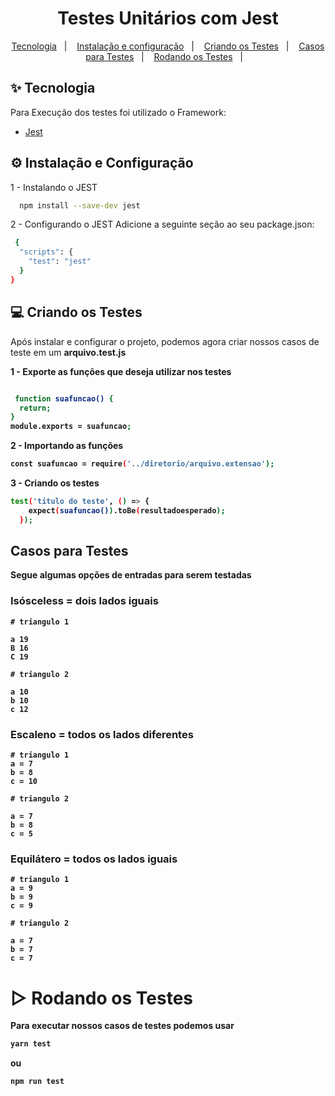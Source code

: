 <h1 align="center"> Testes Unitários com Jest </h1>

<p align="center">
  <a href="#-tecnologia">Tecnologia</a>&nbsp;&nbsp;&nbsp;|&nbsp;&nbsp;&nbsp;
  <a href="#-instalação-e-configuração">Instalação e configuração</a>&nbsp;&nbsp;&nbsp;|&nbsp;&nbsp;&nbsp;
  <a href="#-criando-os-testes">Criando os Testes</a>&nbsp;&nbsp;&nbsp;|&nbsp;&nbsp;&nbsp;
  <a href="#-casos-para-testes">Casos para Testes</a>&nbsp;&nbsp;&nbsp;|&nbsp;&nbsp;&nbsp;
  <a href="#-rodando-os-testes">Rodando os Testes</a>&nbsp;&nbsp;&nbsp;|&nbsp;&nbsp;&nbsp;
</p>



## ✨ Tecnologia

Para Execução dos testes foi utilizado o Framework:

- [Jest](https://jestjs.io/pt-BR/docs/getting-started)


## ⚙️ Instalação e Configuração

1 - Instalando o JEST
```bash
  npm install --save-dev jest
```

2 - Configurando o JEST
Adicione a seguinte seção ao seu package.json:
```bash
 {
  "scripts": {
    "test": "jest"
  }
}
```


## 💻 Criando os Testes

Após instalar e configurar o projeto, podemos agora criar nossos casos de teste em um <b>arquivo.test.js<b>

1 - Exporte as funções que deseja utilizar nos testes

```bash

 function suafuncao() {
  return;
}
module.exports = suafuncao;
```
2 - Importando as funções

```bash
const suafuncao = require('../diretorio/arquivo.extensao');

```
3 - Criando os testes

```bash
test('titulo do teste', () => {
    expect(suafuncao()).toBe(resultadoesperado);
  });

```


## Casos para Testes
Segue algumas opções de entradas para serem testadas

### Isósceless = dois lados iguais

    # triangulo 1

    a 19
    B 16
    C 19

    # triangulo 2

    a 10
    b 10
    c 12

### Escaleno = todos os lados diferentes

    # triangulo 1
    a = 7
    b = 8
    c = 10

    # triangulo 2

    a = 7
    b = 8
    c = 5

### Equilátero = todos os lados iguais

    # triangulo 1
    a = 9
    b = 9
    c = 9

    # triangulo 2

    a = 7
    b = 7
    c = 7
    
# ▷ Rodando os Testes
Para executar nossos casos de testes podemos usar 

```bash
yarn test

```
ou
```bash
npm run test
```




